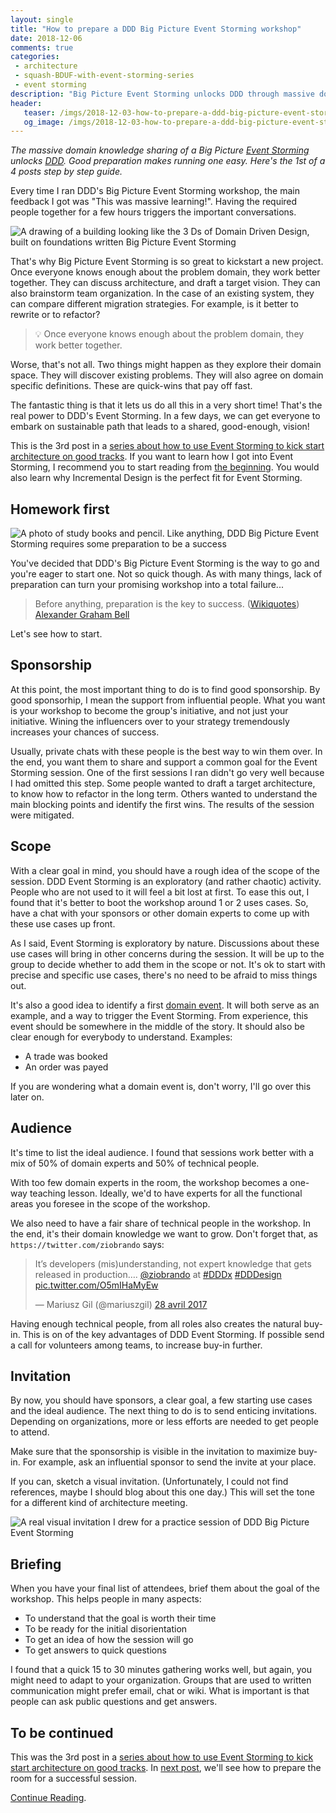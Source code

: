 ```yaml
---
layout: single
title: "How to prepare a DDD Big Picture Event Storming workshop"
date: 2018-12-06
comments: true
categories:
 - architecture
 - squash-BDUF-with-event-storming-series
 - event storming
description: "Big Picture Event Storming unlocks DDD through massive domain knowledge sharing. In just a few days, you'll agree on a Rough Design Up Front, a good team organization, and a sustainable migration strategy. Good preparation is key. Here's the 1st of a 4-posts step by step guide."
header:
   teaser: /imgs/2018-12-03-how-to-prepare-a-ddd-big-picture-event-storming-workshop/ddd-on-event-storming-teaser.jpeg
   og_image: /imgs/2018-12-03-how-to-prepare-a-ddd-big-picture-event-storming-workshop/ddd-on-event-storming-og.jpeg
---
```

_The massive domain knowledge sharing of a Big Picture_ [_Event Storming_](https://www.eventstorming.com/) _unlocks_ [_DDD_](https://en.wikipedia.org/wiki/Domain-driven_design)_. Good preparation makes running one easy. Here's the 1st of a 4 posts step by step guide._

Every time I ran DDD's Big Picture Event Storming workshop, the main feedback I got was "This was massive learning!". Having the required people together for a few hours triggers the important conversations.

![A drawing of a building looking like the 3 Ds of Domain Driven Design, built on foundations written Big Picture Event Storming]({{site.url}}/imgs/2018-12-03-how-to-prepare-a-ddd-big-picture-event-storming-workshop/ddd-on-event-storming.jpeg)

That's why Big Picture Event Storming is so great to kickstart a new project. Once everyone knows enough about the problem domain, they work better together. They can discuss architecture, and draft a target vision. They can also brainstorm team organization. In the case of an existing system, they can compare different migration strategies. For example, is it better to rewrite or to refactor?

> 💡 Once everyone knows enough about the problem domain, they work better together.

Worse, that's not all. Two things might happen as they explore their domain space. They will discover existing problems. They will also agree on domain specific definitions. These are quick-wins that pay off fast.

The fantastic thing is that it lets us do all this in a very short time! That's the real power to DDD's Event Storming. In a few days, we can get everyone to embark on sustainable path that leads to a shared, good-enough, vision!

This is the 3rd post in a [series about how to use Event Storming to kick start architecture on good tracks](/categories/#squash-bduf-with-event-storming-series). If you want to learn how I got into Event Storming, I recommend you to start reading from [the beginning](/misadventures-with-big-design-up-front/). You would also learn why Incremental Design is the perfect fit for Event Storming.

## Homework first

![A photo of study books and pencil. Like anything, DDD Big Picture Event Storming requires some preparation to be a success]({{site.url}}/imgs/2018-12-03-how-to-prepare-a-ddd-big-picture-event-storming-workshop/homework.jpg)

You've decided that DDD's Big Picture Event Storming is the way to go and you're eager to start one. Not so quick though. As with many things, lack of preparation can turn your promising workshop into a total failure... 

> Before anything, preparation is the key to success. ([Wikiquotes](https://en.wikiquote.org/wiki/Alexander_Graham_Bell)) [Alexander Graham Bell](https://en.wikipedia.org/wiki/Alexander_Graham_Bell)

Let's see how to start.

## Sponsorship

At this point, the most important thing to do is to find good sponsorship. By good sponsorhip, I mean the support from influential people. What you want is your workshop to become the group's initiative, and not just your initiative. Wining the influencers over to your strategy tremendously increases your chances of success.

Usually, private chats with these people is the best way to win them over. In the end, you want them to share and support a common goal for the Event Storming session. One of the first sessions I ran didn't go very well because I had omitted this step. Some people wanted to draft a target architecture, to know how to refactor in the long term. Others wanted to understand the main blocking points and identify the first wins. The results of the session were mitigated.

## Scope

With a clear goal in mind, you should have a rough idea of the scope of the session. DDD Event Storming is an exploratory (and rather chaotic) activity. People who are not used to it will feel a bit lost at first. To ease this out, I found that it's better to boot the workshop around 1 or 2 uses cases. So, have a chat with your sponsors or other domain experts to come up with these use cases up front.

As I said, Event Storming is exploratory by nature. Discussions about these use cases will bring in other concerns during the session. It will be up to the group to decide whether to add them in the scope or not. It's ok to start with precise and specific use cases, there's no need to be afraid to miss things out.

It's also a good idea to identify a first [domain event](https://martinfowler.com/eaaDev/DomainEvent.html). It will both serve as an example, and a way to trigger the Event Storming. From experience, this event should be somewhere in the middle of the story. It should also be clear enough for everybody to understand. Examples:

*   A trade was booked
*   An order was payed

If you are wondering what a domain event is, don't worry, I'll go over this later on.

## Audience

It's time to list the ideal audience. I found that sessions work better with a mix of 50% of domain experts and 50% of technical people.

With too few domain experts in the room, the workshop becomes a one-way teaching lesson. Ideally, we'd to have experts for all the functional areas you foresee in the scope of the workshop.

We also need to have a fair share of technical people in the workshop. In the end, it's their domain knowledge we want to grow. Don't forget that, as `https://twitter.com/ziobrando` says:

<blockquote class="twitter-tweet" data-lang="fr"><p lang="en" dir="ltr">It’s developers (mis)understanding, not expert knowledge that gets released in production…. <a href="https://twitter.com/ziobrando?ref_src=twsrc%5Etfw">@ziobrando</a> at <a href="https://twitter.com/hashtag/DDDx?src=hash&amp;ref_src=twsrc%5Etfw">#DDDx</a> <a href="https://twitter.com/hashtag/DDDesign?src=hash&amp;ref_src=twsrc%5Etfw">#DDDesign</a> <a href="https://t.co/O5mIHaMyEw">pic.twitter.com/O5mIHaMyEw</a></p>&mdash; Mariusz Gil (@mariuszgil) <a href="https://twitter.com/mariuszgil/status/857924761497866242?ref_src=twsrc%5Etfw">28 avril 2017</a></blockquote>
<script async src="https://platform.twitter.com/widgets.js" charset="utf-8"></script>

Having enough technical people, from all roles also creates the natural buy-in. This is on of the key advantages of DDD Event Storming. If possible send a call for volunteers among teams, to increase buy-in further.

## Invitation

By now, you should have sponsors, a clear goal, a few starting use cases and the ideal audience. The next thing to do is to send enticing invitations. Depending on organizations, more or less efforts are needed to get people to attend.

Make sure that the sponsorship is visible in the invitation to maximize buy-in. For example, ask an influential sponsor to send the invite at your place. 

If you can, sketch a visual invitation. (Unfortunately, I could not find references, maybe I should blog about this one day.) This will set the tone for a different kind of architecture meeting.

![A real visual invitation I drew for a practice session of DDD Big Picture Event Storming]({{site.url}}/imgs/2018-12-03-how-to-prepare-a-ddd-big-picture-event-storming-workshop/visual-invite.jpg)

## Briefing

When you have your final list of attendees, brief them about the goal of the workshop. This helps people in many aspects:

*   To understand that the goal is worth their time
*   To be ready for the initial disorientation
*   To get an idea of how the session will go
*   To get answers to quick questions

I found that a quick 15 to 30 minutes gathering works well, but again, you might need to adapt to your organization. Groups that are used to written communication might prefer email, chat or wiki. What is important is that people can ask public questions and get answers.

## To be continued

This was the 3rd post in a [series about how to use Event Storming to kick start architecture on good tracks](https://philippe.bourgau.net/categories/#squash-bduf-with-event-storming-series). In [next post](/how-to-prepare-the-room-for-a-ddd-big-picture-event-storming/), we'll see how to prepare the room for a successful session.

[Continue Reading](/how-to-prepare-the-room-for-a-ddd-big-picture-event-storming/).